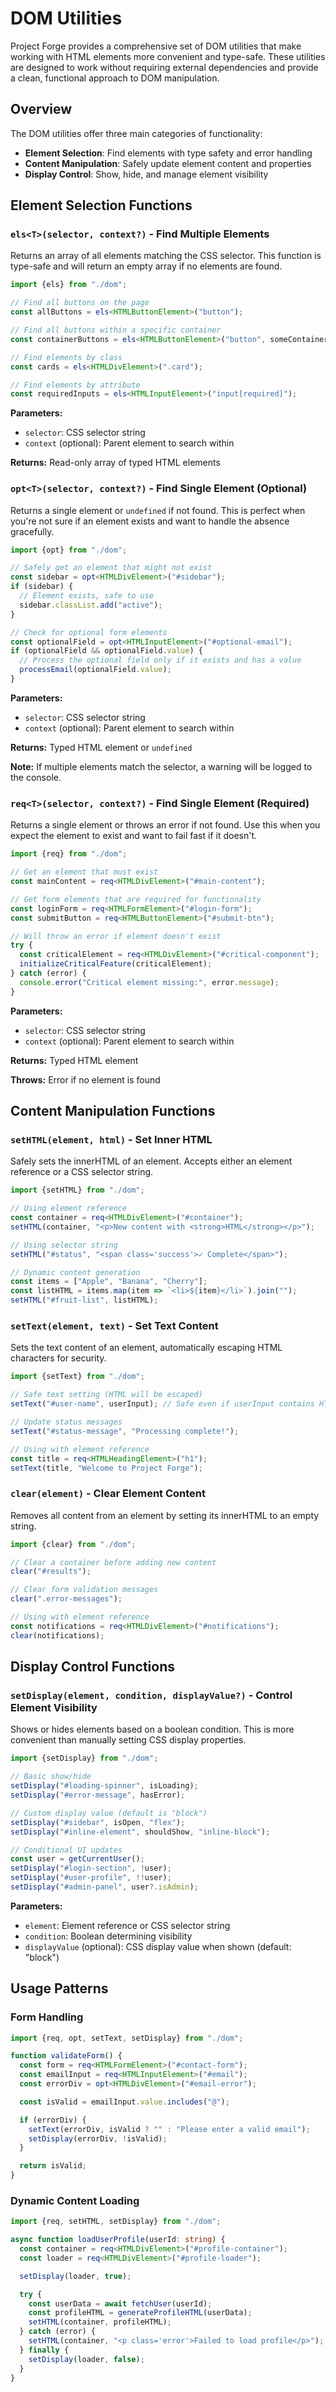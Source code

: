 # DOM Utilities

Project Forge provides a comprehensive set of DOM utilities that make working with HTML elements more convenient and type-safe. These utilities are designed to work without requiring external dependencies and provide a clean, functional approach to DOM manipulation.

## Overview

The DOM utilities offer three main categories of functionality:
- **Element Selection**: Find elements with type safety and error handling
- **Content Manipulation**: Safely update element content and properties
- **Display Control**: Show, hide, and manage element visibility

## Element Selection Functions

### `els<T>(selector, context?)` - Find Multiple Elements

Returns an array of all elements matching the CSS selector. This function is type-safe and will return an empty array if no elements are found.

```typescript
import {els} from "./dom";

// Find all buttons on the page
const allButtons = els<HTMLButtonElement>("button");

// Find all buttons within a specific container
const containerButtons = els<HTMLButtonElement>("button", someContainer);

// Find elements by class
const cards = els<HTMLDivElement>(".card");

// Find elements by attribute
const requiredInputs = els<HTMLInputElement>("input[required]");
```

**Parameters:**
- `selector`: CSS selector string
- `context` (optional): Parent element to search within

**Returns:** Read-only array of typed HTML elements

### `opt<T>(selector, context?)` - Find Single Element (Optional)

Returns a single element or `undefined` if not found. This is perfect when you're not sure if an element exists and want to handle the absence gracefully.

```typescript
import {opt} from "./dom";

// Safely get an element that might not exist
const sidebar = opt<HTMLDivElement>("#sidebar");
if (sidebar) {
  // Element exists, safe to use
  sidebar.classList.add("active");
}

// Check for optional form elements
const optionalField = opt<HTMLInputElement>("#optional-email");
if (optionalField && optionalField.value) {
  // Process the optional field only if it exists and has a value
  processEmail(optionalField.value);
}
```

**Parameters:**
- `selector`: CSS selector string
- `context` (optional): Parent element to search within

**Returns:** Typed HTML element or `undefined`

**Note:** If multiple elements match the selector, a warning will be logged to the console.

### `req<T>(selector, context?)` - Find Single Element (Required)

Returns a single element or throws an error if not found. Use this when you expect the element to exist and want to fail fast if it doesn't.

```typescript
import {req} from "./dom";

// Get an element that must exist
const mainContent = req<HTMLDivElement>("#main-content");

// Get form elements that are required for functionality
const loginForm = req<HTMLFormElement>("#login-form");
const submitButton = req<HTMLButtonElement>("#submit-btn");

// Will throw an error if element doesn't exist
try {
  const criticalElement = req<HTMLDivElement>("#critical-component");
  initializeCriticalFeature(criticalElement);
} catch (error) {
  console.error("Critical element missing:", error.message);
}
```

**Parameters:**
- `selector`: CSS selector string
- `context` (optional): Parent element to search within

**Returns:** Typed HTML element

**Throws:** Error if no element is found

## Content Manipulation Functions

### `setHTML(element, html)` - Set Inner HTML

Safely sets the innerHTML of an element. Accepts either an element reference or a CSS selector string.

```typescript
import {setHTML} from "./dom";

// Using element reference
const container = req<HTMLDivElement>("#container");
setHTML(container, "<p>New content with <strong>HTML</strong></p>");

// Using selector string
setHTML("#status", "<span class='success'>✓ Complete</span>");

// Dynamic content generation
const items = ["Apple", "Banana", "Cherry"];
const listHTML = items.map(item => `<li>${item}</li>`).join("");
setHTML("#fruit-list", listHTML);
```

### `setText(element, text)` - Set Text Content

Sets the text content of an element, automatically escaping HTML characters for security.

```typescript
import {setText} from "./dom";

// Safe text setting (HTML will be escaped)
setText("#user-name", userInput); // Safe even if userInput contains HTML

// Update status messages
setText("#status-message", "Processing complete!");

// Using with element reference
const title = req<HTMLHeadingElement>("h1");
setText(title, "Welcome to Project Forge");
```

### `clear(element)` - Clear Element Content

Removes all content from an element by setting its innerHTML to an empty string.

```typescript
import {clear} from "./dom";

// Clear a container before adding new content
clear("#results");

// Clear form validation messages
clear(".error-messages");

// Using with element reference
const notifications = req<HTMLDivElement>("#notifications");
clear(notifications);
```

## Display Control Functions

### `setDisplay(element, condition, displayValue?)` - Control Element Visibility

Shows or hides elements based on a boolean condition. This is more convenient than manually setting CSS display properties.

```typescript
import {setDisplay} from "./dom";

// Basic show/hide
setDisplay("#loading-spinner", isLoading);
setDisplay("#error-message", hasError);

// Custom display value (default is "block")
setDisplay("#sidebar", isOpen, "flex");
setDisplay("#inline-element", shouldShow, "inline-block");

// Conditional UI updates
const user = getCurrentUser();
setDisplay("#login-section", !user);
setDisplay("#user-profile", !!user);
setDisplay("#admin-panel", user?.isAdmin);
```

**Parameters:**
- `element`: Element reference or CSS selector string
- `condition`: Boolean determining visibility
- `displayValue` (optional): CSS display value when shown (default: "block")

## Usage Patterns

### Form Handling

```typescript
import {req, opt, setText, setDisplay} from "./dom";

function validateForm() {
  const form = req<HTMLFormElement>("#contact-form");
  const emailInput = req<HTMLInputElement>("#email");
  const errorDiv = opt<HTMLDivElement>("#email-error");

  const isValid = emailInput.value.includes("@");

  if (errorDiv) {
    setText(errorDiv, isValid ? "" : "Please enter a valid email");
    setDisplay(errorDiv, !isValid);
  }

  return isValid;
}
```

### Dynamic Content Loading

```typescript
import {req, setHTML, setDisplay} from "./dom";

async function loadUserProfile(userId: string) {
  const container = req<HTMLDivElement>("#profile-container");
  const loader = req<HTMLDivElement>("#profile-loader");

  setDisplay(loader, true);

  try {
    const userData = await fetchUser(userId);
    const profileHTML = generateProfileHTML(userData);
    setHTML(container, profileHTML);
  } catch (error) {
    setHTML(container, "<p class='error'>Failed to load profile</p>");
  } finally {
    setDisplay(loader, false);
  }
}
```
